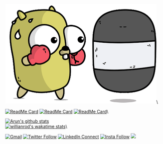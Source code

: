 ![image](https://github.com/arunsri7/arunsri7/blob/master/goGopher.gif)\

[![ReadMe Card](https://github-readme-stats.vercel.app/api/pin/?username=arunsri7&repo=farji)](https://github.com/anuraghazra/github-readme-stats)
[![ReadMe Card](https://github-readme-stats.vercel.app/api/pin/?username=arunsri7&repo=sound-saber)](https://github.com/anuraghazra/github-readme-stats)
[![ReadMe Card](https://github-readme-stats.vercel.app/api/pin/?username=arjun.mahishi&repo=pushapp)](https://github.com/anuraghazra/github-readme-stats)\


[![Arun's github stats](https://github-readme-stats.vercel.app/api?username=arunsri7&count_private=true&show_icons=true&theme=dark)](https://github.com/anuraghazra/github-readme-stats)\
[![willianrod's wakatime stats](https://github-readme-stats.vercel.app/api/wakatime?username=arunsri7)](https://github.com/anuraghazra/github-readme-stats)\


[![Gmail](https://img.shields.io/badge/%20-Send%20Mail-black?color=14171A&labelColor=ef5350&logo=gmail&logoColor=ffffff)](mailto:arun.i1997@gmail.com?subject=From%20GitHub&body=Hi,%20there.%20Found%20you%20via%20GitHub%20profile%20README.)
[![Twitter Follow](https://img.shields.io/badge/dynamic/json.svg?color=14171A&labelColor=37474f&logo=twitter&logoColor=4fc3f7&label=&query=%24[0].followers_count&url=https%3A%2F%2Fcdn.syndication.twimg.com%2Fwidgets%2Ffollowbutton%2Finfo.json%3Fscreen_names%3Darjunmahishi&suffix=%20Followers)](https://twitter.com/arunsri7)
[![LinkedIn Connect](https://img.shields.io/badge/%20-Connect-black?color=14171A&labelColor=212121&logo=linkedin&logoColor=ffffff)](https://www.linkedin.com/in/arun-iyer-412545154/)
[![Insta Follow](https://img.shields.io/badge/%20-Follow-black?color=14171A&labelColor=d81b60&logo=instagram&logoColor=ffffff)](https://www.instagram.com/arunsri7/)
![](https://komarev.com/ghpvc/?username=arunsri7)
